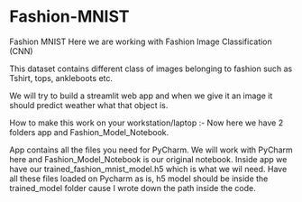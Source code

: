 # Fashion-MNIST
Fashion MNIST
Here we are working with Fashion Image Classification (CNN)

This dataset contains different class of images belonging to fashion such as Tshirt, tops, ankleboots etc.

We will try to build a streamlit web app and when we give it an image it should predict weather what that object is.

How to make this work on your workstation/laptop :-
Now here we have 2 folders app and Fashion_Model_Notebook. 

App contains all the files you need for PyCharm. We will work with PyCharm here and Fashion_Model_Notebook is our original notebook. 
Inside app we have our trained_fashion_mnist_model.h5 which is what we wil need. 
Have all these files loaded on Pycharm as is, h5 model should be inside the trained_model folder cause I wrote down the path inside the code. 
